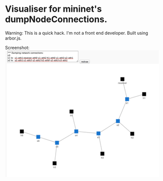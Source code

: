 # Visualiser for mininet's dumpNodeConnections.

Warning: This is a quick hack. I'm not a front end developer. Built using arbor.js.

Screenshot:
![screenshot](screenshot.png "screenshot")
